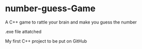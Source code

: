# number-guess-Game
A C++ game to rattle your brain and make you guess the number

.exe file attatched

My first C++ project to be put on GitHub
